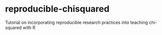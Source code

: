 # reproducible-chisquared
Tutorial on incorporating reproducible research practices into teaching chi-squared with R
